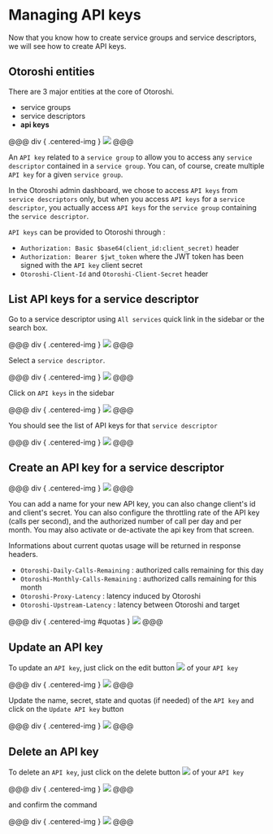 # Managing API keys

Now that you know how to create service groups and service descriptors, we will see how to create API keys.

## Otoroshi entities

There are 3 major entities at the core of Otoroshi.

* service groups
* service descriptors
* **api keys**

@@@ div { .centered-img }
<img src="../img/models-apikey.png" />
@@@

An `API key` related to a `service group` to allow you to access any `service descriptor` contained in a `service group`. You can, of course, create multiple `API key` for a given `service group`.

In the Otoroshi admin dashboard, we chose to access `API keys` from `service descriptors` only, but when you access `API keys` for a `service descriptor`, you actually access `API keys` for the `service group` containing the `service descriptor`.

`API keys` can be provided to Otoroshi through :

* `Authorization: Basic $base64(client_id:client_secret)` header
* `Authorization: Bearer $jwt_token` where the JWT token has been signed with the `API key` client secret
* `Otoroshi-Client-Id` and `Otoroshi-Client-Secret` header

## List API keys for a service descriptor

Go to a service descriptor using `All services` quick link in the sidebar or the search box.

@@@ div { .centered-img }
<img src="../img/sidebar-all-services.png" />
@@@

Select a `service descriptor`.

@@@ div { .centered-img }
<img src="../img/all-services.png" />
@@@

Click on `API keys` in the sidebar

@@@ div { .centered-img }
<img src="../img/sidebar-apikeys.png" />
@@@

You should see the list of API keys for that `service descriptor`

@@@ div { .centered-img }
<img src="../img/apikeys-list.png" />
@@@

## Create an API key for a service descriptor

@@@ div { .centered-img }
<img src="../img/add-apikey.png" />
@@@

You can add a name for your new API key, you can also change client's id and client's secret. You can also configure the throttling rate of the API key (calls per second), and the authorized number of call per day and per month. You may also activate or de-activate the api key from that screen.

Informations about current quotas usage will be returned in response headers.

* `Otoroshi-Daily-Calls-Remaining` : authorized calls remaining for this day
* `Otoroshi-Monthly-Calls-Remaining` : authorized calls remaining for this month
* `Otoroshi-Proxy-Latency` : latency induced by Otoroshi
* `Otoroshi-Upstream-Latency` : latency between Otoroshi and target

@@@ div { .centered-img #quotas }
<img src="../img/create-apikey.png" />
@@@

## Update an API key

To update an `API key`, just click on the edit button <img src="../img/edit.png" /> of your `API key`

@@@ div { .centered-img }
<img src="../img/apikey-edit.png" />
@@@

Update the name, secret, state and quotas (if needed) of the `API key` and click on the `Update API key` button

@@@ div { .centered-img }
<img src="../img/apikey-update.png" />
@@@

## Delete an API key

To delete an `API key`, just click on the delete button <img src="../img/delete.png" /> of your `API key`

@@@ div { .centered-img }
<img src="../img/apikey-delete.png" />
@@@

and confirm the command

@@@ div { .centered-img }
<img src="../img/apikey-delete-confirm.png" />
@@@

